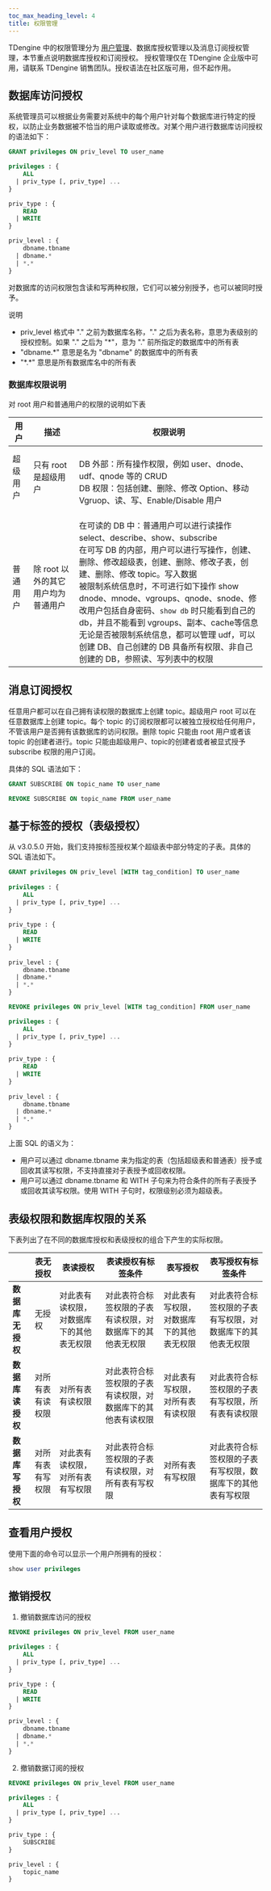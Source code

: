 ```yaml
---
toc_max_heading_level: 4
title: 权限管理
---
```


TDengine 中的权限管理分为 [用户管理](../user)、数据库授权管理以及消息订阅授权管理，本节重点说明数据库授权和订阅授权。
授权管理仅在 TDengine 企业版中可用，请联系 TDengine 销售团队。授权语法在社区版可用，但不起作用。

## 数据库访问授权

系统管理员可以根据业务需要对系统中的每个用户针对每个数据库进行特定的授权，以防止业务数据被不恰当的用户读取或修改。对某个用户进行数据库访问授权的语法如下：

```sql
GRANT privileges ON priv_level TO user_name

privileges : {
    ALL
  | priv_type [, priv_type] ...
}

priv_type : {
    READ
  | WRITE
}

priv_level : {
    dbname.tbname
  | dbname.*
  | *.*
}
```

对数据库的访问权限包含读和写两种权限，它们可以被分别授予，也可以被同时授予。

说明
- priv_level 格式中 "." 之前为数据库名称，"." 之后为表名称，意思为表级别的授权控制。如果 "." 之后为 "\*"，意为 "." 前所指定的数据库中的所有表
- "dbname.\*" 意思是名为 "dbname" 的数据库中的所有表
- "\*.\*" 意思是所有数据库名中的所有表

### 数据库权限说明

对 root 用户和普通用户的权限的说明如下表

| 用户     | 描述                               | 权限说明                        |
| -------- | --------------------------------- | -- |
| 超级用户 | 只有 root 是超级用户               |<br/>DB 外部：所有操作权限，例如 user、dnode、udf、qnode 等的 CRUD <br/>DB 权限：包括创建、删除、修改 Option、移动 Vgruop、读、写、Enable/Disable 用户  |
| 普通用户 | 除 root 以外的其它用户均为普通用户 | <br/>在可读的 DB 中：普通用户可以进行读操作 select、describe、show、subscribe <br/>在可写 DB 的内部，用户可以进行写操作，创建、删除、修改超级表，创建、删除、修改子表，创建、删除、修改 topic。写入数据 <br/>被限制系统信息时，不可进行如下操作 show dnode、mnode、vgroups、qnode、snode、修改用户包括自身密码、`show db` 时只能看到自己的 db，并且不能看到 vgroups、副本、cache等信息 <br/>无论是否被限制系统信息，都可以管理 udf，可以创建 DB、自己创建的 DB 具备所有权限、非自己创建的 DB，参照读、写列表中的权限 |

## 消息订阅授权

任意用户都可以在自己拥有读权限的数据库上创建 topic。超级用户 root 可以在任意数据库上创建 topic。每个 topic 的订阅权限都可以被独立授权给任何用户，不管该用户是否拥有该数据库的访问权限。删除 topic 只能由 root 用户或者该 topic 的创建者进行。topic 只能由超级用户、topic的创建者或者被显式授予 subscribe 权限的用户订阅。

具体的 SQL 语法如下：

```sql
GRANT SUBSCRIBE ON topic_name TO user_name

REVOKE SUBSCRIBE ON topic_name FROM user_name
```

## 基于标签的授权（表级授权）

从 v3.0.5.0 开始，我们支持按标签授权某个超级表中部分特定的子表。具体的 SQL 语法如下。

```sql
GRANT privileges ON priv_level [WITH tag_condition] TO user_name
 
privileges : {
    ALL
  | priv_type [, priv_type] ...
}
 
priv_type : {
    READ
  | WRITE
}
 
priv_level : {
    dbname.tbname
  | dbname.*
  | *.*
}

REVOKE privileges ON priv_level [WITH tag_condition] FROM user_name

privileges : {
    ALL
  | priv_type [, priv_type] ...
}
 
priv_type : {
    READ
  | WRITE
}
 
priv_level : {
    dbname.tbname
  | dbname.*
  | *.*
}
```

上面 SQL 的语义为：

- 用户可以通过 dbname.tbname 来为指定的表（包括超级表和普通表）授予或回收其读写权限，不支持直接对子表授予或回收权限。
- 用户可以通过 dbname.tbname 和 WITH 子句来为符合条件的所有子表授予或回收其读写权限。使用 WITH 子句时，权限级别必须为超级表。

## 表级权限和数据库权限的关系

下表列出了在不同的数据库授权和表级授权的组合下产生的实际权限。

|                | **表无授权**   | **表读授权**                        | **表读授权有标签条件**                              | **表写授权**                        | **表写授权有标签条件**   |
| -------------- | ------------- | --------------------------------- | ------------------------------------------------- | ---------------------------------- | -------------------- |
| **数据库无授权** | 无授权         | 对此表有读权限，对数据库下的其他表无权限 | 对此表符合标签权限的子表有读权限，对数据库下的其他表无权限  | 对此表有写权限，对数据库下的其他表无权限 | 对此表符合标签权限的子表有写权限，对数据库下的其他表无权限 |
| **数据库读授权** | 对所有表有读权限 | 对所有表有读权限                    | 对此表符合标签权限的子表有读权限，对数据库下的其他表有读权限 | 对此表有写权限，对所有表有读权限        | 对此表符合标签权限的子表有写权限，所有表有读权限           |
| **数据库写授权** | 对所有表有写权限 | 对此表有读权限，对所有表有写权限       | 对此表符合标签权限的子表有读权限，对所有表有写权限         | 对所有表有写权限                      | 对此表符合标签权限的子表有写权限，数据库下的其他表有写权限 |


## 查看用户授权

使用下面的命令可以显示一个用户所拥有的授权：

```sql
show user privileges 
```

## 撤销授权

1. 撤销数据库访问的授权

```sql
REVOKE privileges ON priv_level FROM user_name

privileges : {
    ALL
  | priv_type [, priv_type] ...
}

priv_type : {
    READ
  | WRITE
}

priv_level : {
    dbname.tbname
  | dbname.*
  | *.*
}
```

2. 撤销数据订阅的授权

```sql
REVOKE privileges ON priv_level FROM user_name

privileges : {
    ALL
  | priv_type [, priv_type] ...
}

priv_type : {
    SUBSCRIBE
}

priv_level : {
    topic_name
}
```
